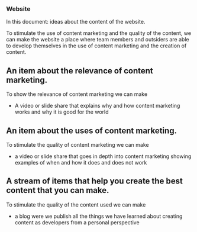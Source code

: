 ### Website

In this document: ideas about the content of the website.

To stimulate the use of content marketing and the quality of the content, we can make the website a place where team members and outsiders are able to develop themselves in the use of content marketing and the creation of content.

## An item about the relevance of content marketing.
To show the relevance of content marketing we can make
* A video or slide share that explains why and how content marketing works and why it is good for the world

## An item about the uses of content marketing.
To stimulate the quality of content marketing we can make
* a video or slide share that goes in depth into content marketing showing examples of when and how it does and does not work

## A stream of items that help you create the best content that you can make.
To stimulate the quality of the content used we can make
* a blog were we publish all the things we have learned about creating content as developers from a personal perspective
